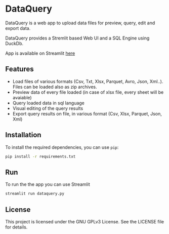 # DataQuery

DataQuery is a web app to upload data files for preview, query, edit and export data.

DataQuery provides a Stremlit based Web UI and a SQL Engine using DuckDb.

App is available on Streamlit [here](https://dataquery.streamlit.app/)

## Features

- Load files of various formats (Csv, Txt, Xlsx, Parquet, Avro, Json, Xml..). Files can be loaded also as zip archives.
- Preview data of every file loaded (in case of xlsx file, every sheet will be avaiable)
- Query loaded data in sql language
- Visual editing of the query results
- Export query results on file, in various format (Csv, Xlsx, Parquet, Json, Xml)

## Installation

To install the required dependencies, you can use `pip`:

```sh
pip install -r requirements.txt
```

## Run

To run the the app you can use Streamlit

```sh
streamlit run dataquery.py
```

## License

This project is licensed under the GNU GPLv3 License. See the LICENSE file for details.